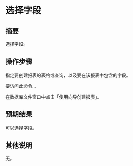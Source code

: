# 选择字段

## 摘要

选择字段。

## 操作步骤

指定要创建报表的表格或查询，以及要在该报表中包含的字段。

要访问此命令...

在数据库文件窗口中点击「使用向导创建报表」。

## 预期结果

可以选择字段。

## 其他说明

无。
